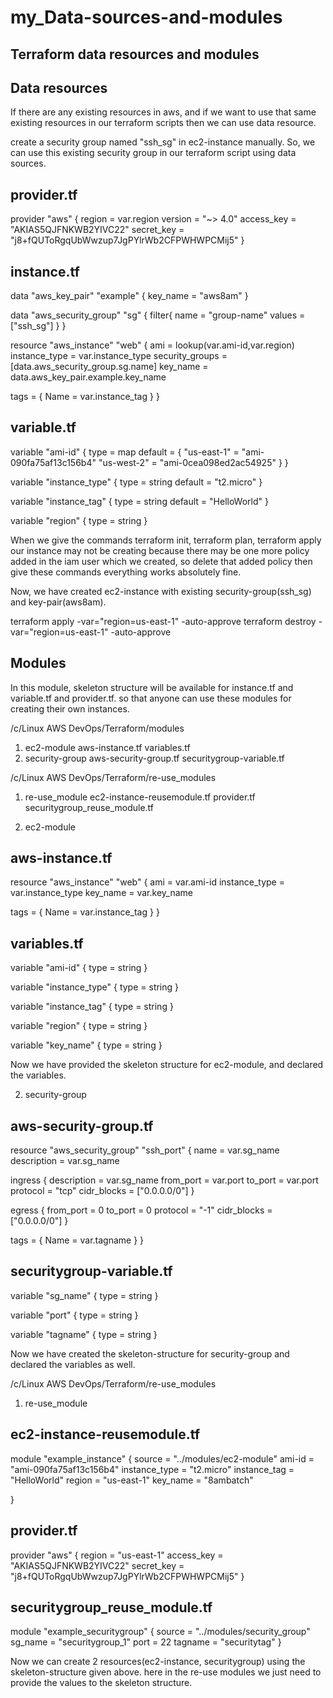 # my_Data-sources-and-modules
Terraform data resources and modules
------------------------------------
Data resources
-------------
If there are any existing resources in aws, and if we want to use that same existing resources in our terraform scripts then we can use data resource.

create a security group named "ssh_sg" in ec2-instance manually. So, we can use this existing security group in our terraform script using data sources.

provider.tf
-----------
provider "aws" {
  region     = var.region
  version = "~> 4.0"
  access_key = "AKIAS5QJFNKWB2YIVC22"
  secret_key = "j8+fQUToRgqUbWwzup7JgPYlrWb2CFPWHWPCMij5"
} 


instance.tf
-----------
data "aws_key_pair" "example" {
   key_name     = "aws8am"
}

data "aws_security_group" "sg" {
  filter{
   name = "group-name"
   values = ["ssh_sg"]
  } 
}

resource "aws_instance" "web" {
  ami           = lookup(var.ami-id,var.region)
  instance_type = var.instance_type
  security_groups = [data.aws_security_group.sg.name]
  key_name   = data.aws_key_pair.example.key_name
  

  tags = {
    Name = var.instance_tag
  }
}

variable.tf
-----------
variable "ami-id" {
    type = map
    default = {
    "us-east-1" = "ami-090fa75af13c156b4"
    "us-west-2" = "ami-0cea098ed2ac54925"
  }
}

variable "instance_type" {
  type    = string
  default = "t2.micro"
}

variable "instance_tag" {
  type = string
  default = "HelloWorld"
}

variable "region" {
  type = string
}


When we give the commands terraform init, terraform plan, terraform apply our instance may not be creating because there may be one more policy  added in the iam user which we created, so delete that added policy then give these commands everything works absolutely fine.

Now, we have created ec2-instance with existing security-group(ssh_sg) and key-pair(aws8am).


terraform apply -var="region=us-east-1" -auto-approve
terraform destroy -var="region=us-east-1" -auto-approve





Modules
-------

In this module, skeleton structure will be available for instance.tf and variable.tf and provider.tf. so that anyone can use these modules for creating their own instances.





/c/Linux AWS DevOps/Terraform/modules
1. ec2-module
     aws-instance.tf
     variables.tf
2. security-group 
    aws-security-group.tf
    securitygroup-variable.tf

/c/Linux AWS DevOps/Terraform/re-use_modules
1. re-use_module
    ec2-instance-reusemodule.tf
    provider.tf
    securitygroup_reuse_module.tf
    


1. ec2-module

aws-instance.tf
---------------

resource "aws_instance" "web" {
  ami           = var.ami-id
  instance_type = var.instance_type 
  key_name   = var.key_name

  tags = {
    Name = var.instance_tag
  }
}

variables.tf
------------
variable "ami-id" {
    type = string
}

variable "instance_type" {
  type    = string
}

variable "instance_tag" {
  type = string
}

variable "region" {
  type = string
}

variable "key_name" {
  type    = string
}

Now we have provided the skeleton structure for ec2-module, and declared the variables.

2. security-group 

aws-security-group.tf
---------------------
resource "aws_security_group" "ssh_port" {
  name        = var.sg_name
  description = var.sg_name

  ingress {
    description      = var.sg_name
    from_port        = var.port
    to_port          = var.port
    protocol         = "tcp"
    cidr_blocks 	 = ["0.0.0.0/0"] 
  }

  egress {
    from_port        = 0
    to_port          = 0
    protocol         = "-1"
    cidr_blocks      = ["0.0.0.0/0"]
  }

  tags = {
    Name = var.tagname
  }
}


securitygroup-variable.tf
-------------------------
variable "sg_name" {
  type = string
}

variable "port" {
  type = string
}

variable "tagname" {
  type = string
}


Now we have created the skeleton-structure for security-group and declared the variables as well.







/c/Linux AWS DevOps/Terraform/re-use_modules
1. re-use_module

ec2-instance-reusemodule.tf
---------------------------
module "example_instance" {
    source = "../modules/ec2-module"
    ami-id = "ami-090fa75af13c156b4" 
    instance_type = "t2.micro"
    instance_tag = "HelloWorld"
    region = "us-east-1"
    key_name = "8ambatch"

}


provider.tf
-----------
provider "aws" {
  region     = "us-east-1"
  access_key = "AKIAS5QJFNKWB2YIVC22"
  secret_key = "j8+fQUToRgqUbWwzup7JgPYlrWb2CFPWHWPCMij5"
} 

securitygroup_reuse_module.tf
-----------------------------
module "example_securitygroup" {
    source = "../modules/security_group"
    sg_name = "securitygroup_1"
    port = 22
    tagname = "securitytag"
}


Now we can create 2 resources(ec2-instance, securitygroup) using the skeleton-structure given above. here in the re-use modules we just need to provide the values to the skeleton structure.

